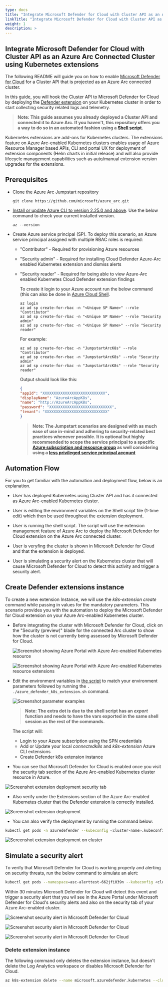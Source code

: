 ```yaml
---
type: docs
title: "Integrate Microsoft Defender for Cloud with Cluster API as an Azure Arc Connected Cluster using Kubernetes extensions"
linkTitle: "Integrate Microsoft Defender for Cloud with Cluster API as an Azure Arc Connected Cluster using Kubernetes extensions"
weight: 1
description: >
---
```


## Integrate Microsoft Defender for Cloud with Cluster API as an Azure Arc Connected Cluster using Kubernetes extensions

The following README will guide you on how to enable [Microsoft Defender for Cloud](https://docs.microsoft.com/en-us/azure/defender-for-cloud/defender-for-containers-introduction?tabs=defender-for-container-arch-aks) for a Cluster API that is projected as an Azure Arc connected cluster.

In this guide, you will hook the Cluster API to Microsoft Defender for Cloud by deploying the [Defender extension](https://docs.microsoft.com/azure/defender-for-cloud/defender-for-containers-enable?tabs=aks-deploy-portal%2Ck8s-deploy-cli%2Ck8s-verify-cli%2Ck8s-remove-arc%2Caks-removeprofile-api#protect-arc-enabled-kubernetes-clusters) on your Kubernetes cluster in order to start collecting security related logs and telemetry.  

> **Note: This guide assumes you already deployed a Cluster API and connected it to Azure Arc. If you haven't, this repository offers you a way to do so in an automated fashion using a [Shell script](https://azurearcjumpstart.io/azure_arc_jumpstart/azure_arc_k8s/cluster_api/capi_azure/).**

Kubernetes extensions are add-ons for Kubernetes clusters. The extensions feature on Azure Arc-enabled Kubernetes clusters enables usage of Azure Resource Manager based APIs, CLI and portal UX for deployment of extension components (Helm charts in initial release) and will also provide lifecycle management capabilities such as auto/manual extension version upgrades for the extensions.

## Prerequisites

* Clone the Azure Arc Jumpstart repository

    ```shell
    git clone https://github.com/microsoft/azure_arc.git
    ```

* [Install or update Azure CLI to version 2.25.0 and above](https://docs.microsoft.com/en-us/cli/azure/install-azure-cli?view=azure-cli-latest). Use the below command to check your current installed version.

  ```shell
  az --version
  ```

* Create Azure service principal (SP). To deploy this scenario, an Azure service principal assigned with multiple RBAC roles is required:

  * "Contributor" - Required for provisioning Azure resources
  * "Security admin" - Required for installing Cloud Defender Azure-Arc enabled Kubernetes extension and dismiss alerts
  * "Security reader" - Required for being able to view Azure-Arc enabled Kubernetes Cloud Defender extension findings

    To create it login to your Azure account run the below command (this can also be done in [Azure Cloud Shell](https://shell.azure.com/).

    ```shell
    az login
    az ad sp create-for-rbac -n "<Unique SP Name>" --role "Contributor"
    az ad sp create-for-rbac -n "<Unique SP Name>" --role "Security admin"
    az ad sp create-for-rbac -n "<Unique SP Name>" --role "Security reader"
    ```

    For example:

    ```shell
    az ad sp create-for-rbac -n "JumpstartArcK8s" --role "Contributor"
    az ad sp create-for-rbac -n "JumpstartArcK8s" --role "Security admin"
    az ad sp create-for-rbac -n "JumpstartArcK8s" --role "Security reader"
    ```

    Output should look like this:

    ```json
    {
    "appId": "XXXXXXXXXXXXXXXXXXXXXXXXXXXX",
    "displayName": "AzureArcAppK8s",
    "name": "http://AzureArcAppK8s",
    "password": "XXXXXXXXXXXXXXXXXXXXXXXXXXXX",
    "tenant": "XXXXXXXXXXXXXXXXXXXXXXXXXXXX"
    }
    ```

    > **Note: The Jumpstart scenarios are designed with as much ease of use in-mind and adhering to security-related best practices whenever possible. It is optional but highly recommended to scope the service principal to a specific [Azure subscription and resource group](https://docs.microsoft.com/en-us/cli/azure/ad/sp?view=azure-cli-latest) as well considering using a [less privileged service principal account](https://docs.microsoft.com/en-us/azure/role-based-access-control/best-practices)**

## Automation Flow

For you to get familiar with the automation and deployment flow, below is an explanation.

* User has deployed Kubernetes using Cluster API and has it connected as Azure Arc-enabled Kubernetes cluster.

* User is editing the environment variables on the Shell script file (1-time edit) which then be used throughout the extension deployment.

* User is running the shell script. The script will use the extension management feature of Azure Arc to deploy the Microsoft Defender for Cloud extension on the Azure Arc connected cluster.

* User is veryfing the cluster is shown in Microsoft Defender for Cloud and that the extension is deployed.

* User is simulating a security alert on the Kubernetes cluster that will cause Microsoft Defender for Cloud to detect this activity and trigger a security alert.

## Create Defender extensions instance

To create a new extension Instance, we will use the _k8s-extension create_ command while passing in values for the mandatory parameters. This scenario provides you with the automation to deploy the Microsoft Defender for Cloud extension on your Azure Arc-enabled Kubernetes cluster.

* Before integrating the cluster with Microsoft Defender for Cloud, click on the "Security (preview)" blade for the connected Arc cluster to show how the cluster is not currently being assessed by Microsoft Defender for Cloud.

    ![Screenshot showing Azure Portal with Azure Arc-enabled Kubernetes resource](./01.png)

    ![Screenshot showing Azure Portal with Azure Arc-enabled Kubernetes resource extensions](./02.png)

* Edit the environment variables in [the script](https://raw.githubusercontent.com/microsoft/azure_arc/main/azure_arc_k8s_jumpstart/cluster_api/capi_defender_extension/azure_defender_k8s_extension.sh) to match your environment parameters followed by running the ```. ./azure_defender_k8s_extension.sh``` command.

    ![Screenshot parameter examples](./03.png)

    > **Note: The extra dot is due to the shell script has an *export* function and needs to have the vars exported in the same shell session as the rest of the commands.**

   The script will:

  * Login to your Azure subscription using the SPN credentials
  * Add or Update your local _connectedk8s_ and _k8s-extension_ Azure CLI extensions
  * Create Defender k8s extension instance

* You can see that Microsoft Defender for Cloud is enabled once you visit the security tab section of the Azure Arc-enabled Kubernetes cluster resource in Azure.

![Screenshot extension deployment security tab](./04.png)

* Also verify under the Extensions section of the Azure Arc-enabled Kubernetes cluster that the Defender extension is correctly installed.

![Screenshot extension deployment](./05.png)

* You can also verify the deployment by running the command below:

```bash
kubectl get pods -n azuredefender --kubeconfig <cluster-name>.kubeconfig
```

![Screenshot extension deployment on cluster](./06.png)

## Simulate a security alert

To verify that Microsoft Defender for Cloud is working properly and alerting on security threats, run the below command to simulate an alert:

```bash
kubectl get pods --namespace=asc-alerttest-662jfi039n --kubeconfig <cluster-name>.kubeconfig
```

Within 30 minutes Microsoft Defender for Cloud will detect this event and trigger a security alert that you wil see in the Azure Portal under Microsoft Defender for Cloud's security alerts and also on the security tab of your Azure Arc-enabled cluster.

![Screenshot security alert in Microsoft Defender for Cloud](./07.png)

![Screenshot security alert in Microsoft Defender for Cloud](./08.png)

![Screenshot security alert in Microsoft Defender for Cloud](./09.png)

### Delete extension instance

The following command only deletes the extension instance, but doesn't delete the Log Analytics workspace or disables Microsoft Defender for Cloud.

```bash
az k8s-extension delete --name microsoft.azuredefender.kubernetes --cluster-type connectedClusters --cluster-name <cluster-name> --resource-group <resource-group>
```
